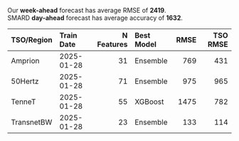 
Our __week-ahead__ forecast has average RMSE of __2419__.  
SMARD __day-ahead__ forecast has average accuracy of __1632__. 
    
| TSO/Region   | Train Date   |   N Features | Best Model   |   RMSE |   TSO RMSE |
|:-------------|:-------------|-------------:|:-------------|-------:|-----------:|
| Amprion      | 2025-01-28   |           31 | Ensemble     |    769 |        431 |
| 50Hertz      | 2025-01-28   |           71 | Ensemble     |    975 |        965 |
| TenneT       | 2025-01-28   |           55 | XGBoost      |   1475 |        782 |
| TransnetBW   | 2025-01-28   |           23 | Ensemble     |    133 |        114 |